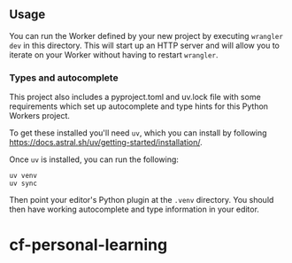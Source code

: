 ## Usage

You can run the Worker defined by your new project by executing `wrangler dev` in this
directory. This will start up an HTTP server and will allow you to iterate on your
Worker without having to restart `wrangler`.

### Types and autocomplete

This project also includes a pyproject.toml and uv.lock file with some requirements which
set up autocomplete and type hints for this Python Workers project.

To get these installed you'll need `uv`, which you can install by following
https://docs.astral.sh/uv/getting-started/installation/.

Once `uv` is installed, you can run the following:

```
uv venv
uv sync
```

Then point your editor's Python plugin at the `.venv` directory. You should then have working
autocomplete and type information in your editor.
# cf-personal-learning
